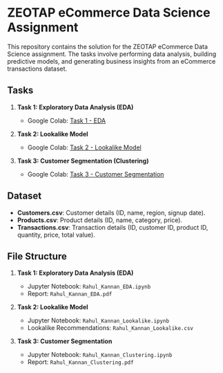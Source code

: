 # ZEOTAP eCommerce Data Science Assignment

This repository contains the solution for the ZEOTAP eCommerce Data Science assignment. The tasks involve performing data analysis, building predictive models, and generating business insights from an eCommerce transactions dataset.

## Tasks

1. **Task 1: Exploratory Data Analysis (EDA)**
   - Google Colab: [Task 1 - EDA](https://colab.research.google.com/drive/12hdoT2Fyksc7VTQv9-otJluo1SX3skuS?usp=sharing)
   
2. **Task 2: Lookalike Model**
   - Google Colab: [Task 2 - Lookalike Model](https://colab.research.google.com/drive/1RkxV--CKwJB2ke6qTEdECQLftun3uIKc?usp=sharing)
   
3. **Task 3: Customer Segmentation (Clustering)**
   - Google Colab: [Task 3 - Customer Segmentation](https://colab.research.google.com/drive/1FNy_euSvUCESSTvmUaZwOcnU_tm3VH4R?usp=sharing)

## Dataset
- **Customers.csv**: Customer details (ID, name, region, signup date).
- **Products.csv**: Product details (ID, name, category, price).
- **Transactions.csv**: Transaction details (ID, customer ID, product ID, quantity, price, total value).


## File Structure
1. **Task 1: Exploratory Data Analysis (EDA)**
   - Jupyter Notebook: `Rahul_Kannan_EDA.ipynb`
   - Report: `Rahul_Kannan_EDA.pdf`
   
2. **Task 2: Lookalike Model**
   - Jupyter Notebook: `Rahul_Kannan_Lookalike.ipynb`
   - Lookalike Recommendations: `Rahul_Kannan_Lookalike.csv`

3. **Task 3: Customer Segmentation**
   - Jupyter Notebook: `Rahul_Kannan_Clustering.ipynb`
   - Report: `Rahul_Kannan_Clustering.pdf`
